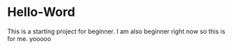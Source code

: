 # Hello-Word
This is a starting project for beginner. I am also beginner right now so this is for me.
yooooo
